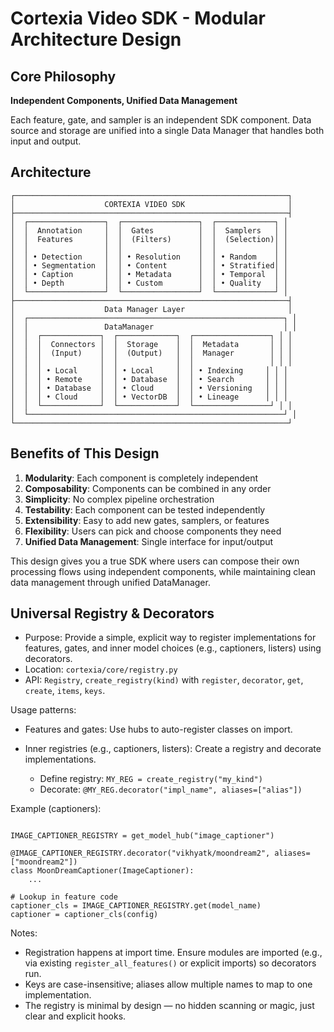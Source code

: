 # Cortexia Video SDK - Modular Architecture Design

## Core Philosophy

**Independent Components, Unified Data Management**

Each feature, gate, and sampler is an independent SDK component. Data source and storage are unified into a single Data Manager that handles both input and output.

##  Architecture

```
┌─────────────────────────────────────────────────────────────┐
│                    CORTEXIA VIDEO SDK                       │
├─────────────────────────────────────────────────────────────┤
│  ┌─────────────────┐  ┌─────────────────┐  ┌─────────────┐ │
│  │  Annotation     │  │  Gates          │  │  Samplers   │ │
│  │  Features       │  │  (Filters)      │  │  (Selection)│ │
│  │                 │  │                 │  │             │ │
│  │ • Detection     │  │ • Resolution    │  │ • Random    │ │
│  │ • Segmentation  │  │ • Content       │  │ • Stratified│ │
│  │ • Caption       │  │ • Metadata      │  │ • Temporal  │ │
│  │ • Depth         │  │ • Custom        │  │ • Quality   │ │
│  └─────────────────┘  └─────────────────┘  └─────────────┘ │
├─────────────────────────────────────────────────────────────┤
│                    Data Manager Layer                       │
│  ┌─────────────────────────────────────────────────────────┐ │
│  │                 DataManager                             │ │
│  │  ┌─────────────┐  ┌─────────────┐  ┌─────────────────┐ │ │
│  │  │  Connectors │  │  Storage    │  │  Metadata       │ │ │
│  │  │  (Input)    │  │  (Output)   │  │  Manager        │ │ │
│  │  │             │  │             │  │                 │ │ │
│  │  │ • Local     │  │ • Local     │  │ • Indexing     │ │ │
│  │  │ • Remote    │  │ • Database  │  │ • Search       │ │ │
│  │  │ • Database  │  │ • Cloud     │  │ • Versioning   │ │ │
│  │  │ • Cloud     │  │ • VectorDB  │  │ • Lineage      │ │ │
│  │  └─────────────┘  └─────────────┘  └─────────────────┘ │ │
│  └─────────────────────────────────────────────────────────┘ │
└─────────────────────────────────────────────────────────────┘
```


## Benefits of This Design

1. **Modularity**: Each component is completely independent
2. **Composability**: Components can be combined in any order
3. **Simplicity**: No complex pipeline orchestration
4. **Testability**: Each component can be tested independently
5. **Extensibility**: Easy to add new gates, samplers, or features
6. **Flexibility**: Users can pick and choose components they need
7. **Unified Data Management**: Single interface for input/output

This design gives you a true SDK where users can compose their own processing flows using independent components, while maintaining clean data management through unified DataManager.

## Universal Registry & Decorators

- Purpose: Provide a simple, explicit way to register implementations for features, gates, and inner model choices (e.g., captioners, listers) using decorators.
- Location: `cortexia/core/registry.py`
- API: `Registry`, `create_registry(kind)` with `register`, `decorator`, `get`, `create`, `items`, `keys`.

Usage patterns:

- Features and gates: Use hubs to auto-register classes on import.

- Inner registries (e.g., captioners, listers): Create a registry and decorate implementations.

  - Define registry: `MY_REG = create_registry("my_kind")`
  - Decorate: `@MY_REG.decorator("impl_name", aliases=["alias"])`

Example (captioners):

```

IMAGE_CAPTIONER_REGISTRY = get_model_hub("image_captioner")

@IMAGE_CAPTIONER_REGISTRY.decorator("vikhyatk/moondream2", aliases=["moondream2"])
class MoonDreamCaptioner(ImageCaptioner):
    ...

# Lookup in feature code
captioner_cls = IMAGE_CAPTIONER_REGISTRY.get(model_name)
captioner = captioner_cls(config)
```

Notes:

- Registration happens at import time. Ensure modules are imported (e.g., via existing `register_all_features()` or explicit imports) so decorators run.
- Keys are case-insensitive; aliases allow multiple names to map to one implementation.
- The registry is minimal by design — no hidden scanning or magic, just clear and explicit hooks.
